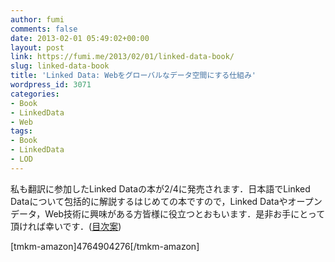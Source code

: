 ```yaml
---
author: fumi
comments: false
date: 2013-02-01 05:49:02+00:00
layout: post
link: https://fumi.me/2013/02/01/linked-data-book/
slug: linked-data-book
title: 'Linked Data: Webをグローバルなデータ空間にする仕組み'
wordpress_id: 3071
categories:
- Book
- LinkedData
- Web
tags:
- Book
- LinkedData
- LOD
---
```


私も翻訳に参加したLinked Dataの本が2/4に発売されます．日本語でLinked Dataについて包括的に解説するはじめての本ですので，Linked Dataやオープンデータ，Web技術に興味がある方皆様に役立つとおもいます．是非お手にとって頂ければ幸いです．([目次案](http://linkedopendata.jp/?p=241))



[tmkm-amazon]4764904276[/tmkm-amazon]
